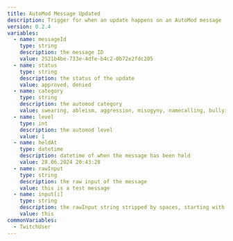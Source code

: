 ```yaml
---
title: AutoMod Message Updated
description: Trigger for when an update happens on an AutoMod message
version: 0.2.4
variables:
  - name: messageId
    type: string
    description: the message ID
    value: 2521b4be-733e-4dfe-b4c2-0b72e2fdc205
  - name: status
    type: string
    description: the status of the update
    value: approved, denied
  - name: category
    type: string
    description: the automod category
    value: swearing, ableism, aggression, misogyny, namecalling, bullying
  - name: level
    type: int
    description: the automod level
    value: 1
  - name: heldAt
    type: datetime
    description: datetime of when the message has been held
    value: 28.06.2024 20:43:28
  - name: rawInput
    type: string
    description: the raw input of the message
    value: this is a test message
  - name: input[i]
    type: string
    description: the rawInput string stripped by spaces, starting with input0 for the first word, input1 for the second etc.
    value: this
commonVariables:
  - TwitchUser
---
```

